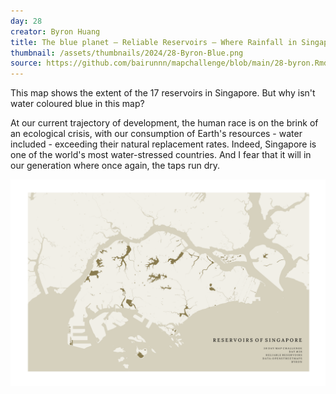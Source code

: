 ```yaml
---
day: 28
creator: Byron Huang
title: The blue planet — Reliable Reservoirs — Where Rainfall in Singapore Ends Up
thumbnail: /assets/thumbnails/2024/28-Byron-Blue.png
source: https://github.com/bairunnn/mapchallenge/blob/main/28-byron.Rmd
---
```


This map shows the extent of the 17 reservoirs in Singapore. But why isn't water coloured blue in this map?

At our current trajectory of development, the human race is on the brink of an ecological crisis, with our consumption of Earth's resources - water included - exceeding their natural replacement rates. Indeed, Singapore is one of the world's most water-stressed countries. And I fear that it will in our generation where once again, the taps run dry.

![Screenshot of map](assets/thumbnails/2024/28-Byron-Blue.png)